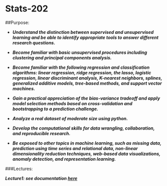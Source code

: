 # Stats-202

##Purpose:

  * ***Understand the distinction between supervised and unsupervised learning and be able to identify appropriate tools to answer different research questions.***

   * ***Become familiar with basic unsupervised procedures including clustering and principal components analysis.***

   * ***Become familiar with the following regression and classification algorithms: linear regression, ridge regression, the lasso, logistic regression, linear discriminant analysis, K-nearest neighbors, splines, generalized additive models, tree-based methods, and support vector machines.***

   * ***Gain a practical appreciation of the bias-variance tradeoff and apply model selection methods based on cross-validation and bootstrapping to a prediction challenge.***

   * ***Analyze a real dataset of moderate size using python.***

   * ***Develop the computational skills for data wrangling, collaboration, and reproducible research.***

   * ***Be exposed to other topics in machine learning, such as missing data, prediction using time series and relational data, non-linear dimensionality reduction techniques, web-based data visualizations, anomaly detection, and representation learning.***
   
 
###Lectures:
    
   ***Lecture1: see documentation [here](Stats-202/lectures/lecture1.md)***